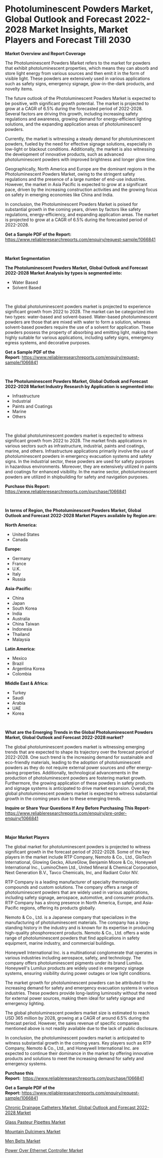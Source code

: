 <p><h1>Photoluminescent Powders Market, Global Outlook and Forecast 2022-2028 Market Insights, Market Players and Forecast Till 2030</h1></p><p><strong>Market Overview and Report Coverage</strong></p>
<p><p>The Photoluminescent Powders Market refers to the market for powders that exhibit photoluminescent properties, which means they can absorb and store light energy from various sources and then emit it in the form of visible light. These powders are extensively used in various applications such as safety signs, emergency signage, glow-in-the-dark products, and novelty items.</p><p>The future outlook of the Photoluminescent Powders Market is expected to be positive, with significant growth potential. The market is projected to grow at a CAGR of 6.5% during the forecasted period of 2022-2028. Several factors are driving this growth, including increasing safety regulations and awareness, growing demand for energy-efficient lighting solutions, and the expanding application areas of photoluminescent powders.</p><p>Currently, the market is witnessing a steady demand for photoluminescent powders, fueled by the need for effective signage solutions, especially in low-light or blackout conditions. Additionally, the market is also witnessing the development of innovative products, such as advanced photoluminescent powders with improved brightness and longer glow time.</p><p>Geographically, North America and Europe are the dominant regions in the Photoluminescent Powders Market, owing to the stringent safety regulations and the presence of a large number of end-use industries. However, the market in Asia Pacific is expected to grow at a significant pace, driven by the increasing construction activities and the growing focus on safety in emerging economies like China and India.</p><p>In conclusion, the Photoluminescent Powders Market is poised for substantial growth in the coming years, driven by factors like safety regulations, energy-efficiency, and expanding application areas. The market is projected to grow at a CAGR of 6.5% during the forecasted period of 2022-2028.</p></p>
<p><strong>Get a Sample PDF of the Report:</strong> <a href="https://www.reliableresearchreports.com/enquiry/request-sample/1066841">https://www.reliableresearchreports.com/enquiry/request-sample/1066841</a></p>
<p>&nbsp;</p>
<p><strong>Market Segmentation</strong></p>
<p><strong>The Photoluminescent Powders Market, Global Outlook and Forecast 2022-2028 Market Analysis by types is segmented into:</strong></p>
<p><ul><li>Water Based</li><li>Solvent Based</li></ul></p>
<p>&nbsp;</p>
<p><p>The global photoluminescent powders market is projected to experience significant growth from 2022 to 2028. The market can be categorized into two types: water-based and solvent-based. Water-based photoluminescent powders are those that are mixed with water to form a solution, whereas solvent-based powders require the use of a solvent for application. These powders possess the property of absorbing and emitting light, making them highly suitable for various applications, including safety signs, emergency egress systems, and decorative purposes.</p></p>
<p><strong>Get a Sample PDF of the Report:</strong>&nbsp;<a href="https://www.reliableresearchreports.com/enquiry/request-sample/1066841">https://www.reliableresearchreports.com/enquiry/request-sample/1066841</a></p>
<p>&nbsp;</p>
<p><strong>The Photoluminescent Powders Market, Global Outlook and Forecast 2022-2028 Market Industry Research by Application is segmented into:</strong></p>
<p><ul><li>Infrastructure</li><li>Industrial</li><li>Paints and Coatings</li><li>Marine</li><li>Others</li></ul></p>
<p>&nbsp;</p>
<p><p>The global photoluminescent powders market is expected to witness significant growth from 2022 to 2028. The market finds applications in various sectors such as infrastructure, industrial, paints and coatings, marine, and others. Infrastructure applications primarily involve the use of photoluminescent powders in emergency evacuation systems and safety signs. In the industrial sector, these powders are used for safety purposes in hazardous environments. Moreover, they are extensively utilized in paints and coatings for enhanced visibility. In the marine sector, photoluminescent powders are utilized in shipbuilding for safety and navigation purposes.</p></p>
<p><strong>Purchase this Report:</strong>&nbsp; <a href="https://www.reliableresearchreports.com/purchase/1066841">https://www.reliableresearchreports.com/purchase/1066841</a></p>
<p>&nbsp;</p>
<p><strong>In terms of Region, the Photoluminescent Powders Market, Global Outlook and Forecast 2022-2028 Market Players available by Region are:</strong></p>
<p>
    <p> <strong> North America: </strong>
        <ul>
            <li>United States</li>
            <li>Canada</li>
        </ul>
        </p> 
    <p> <strong> Europe: </strong>
        <ul>
            <li>Germany</li>
            <li>France</li>
            <li>U.K.</li>
            <li>Italy</li>
            <li>Russia</li>
        </ul>
        </p> 
    <p> <strong> Asia-Pacific: </strong>
        <ul>
            <li>China</li>
            <li>Japan</li>
            <li>South Korea</li>
            <li>India</li>
            <li>Australia</li>
            <li>China Taiwan</li>
            <li>Indonesia</li>
            <li>Thailand</li>
            <li>Malaysia</li>
        </ul>
        </p> 
    <p> <strong> Latin America: </strong>
        <ul>
            <li>Mexico</li>
            <li>Brazil</li>
            <li>Argentina Korea</li>
            <li>Colombia</li>
        </ul>
        </p> 
    <p> <strong> Middle East & Africa: </strong>
        <ul>
            <li>Turkey</li>
            <li>Saudi</li>
            <li>Arabia</li>
            <li>UAE</li>
            <li>Korea</li>
        </ul>
    </p>
    </p>
<p>&nbsp;</p>
<p><strong>What are the Emerging Trends in the Global Photoluminescent Powders Market, Global Outlook and Forecast 2022-2028 market?</strong></p>
<p><p>The global photoluminescent powders market is witnessing emerging trends that are expected to shape its trajectory over the forecast period of 2022-2028. One such trend is the increasing demand for sustainable and eco-friendly materials, leading to the adoption of photoluminescent powders as they do not require external power sources and offer energy-saving properties. Additionally, technological advancements in the production of photoluminescent powders are fostering market growth. Furthermore, the growing application of these powders in safety products and signage systems is anticipated to drive market expansion. Overall, the global photoluminescent powders market is expected to witness substantial growth in the coming years due to these emerging trends.</p></p>
<p><strong>Inquire or Share Your Questions If Any Before Purchasing This Report</strong>- <a href="https://www.reliableresearchreports.com/enquiry/pre-order-enquiry/1066841">https://www.reliableresearchreports.com/enquiry/pre-order-enquiry/1066841</a></p>
<p>&nbsp;</p>
<p><strong>Major Market Players</strong></p>
<p><p>The global market for photoluminescent powders is projected to witness significant growth in the forecast period of 2022-2028. Some of the key players in the market include RTP Company, Nemoto & Co., Ltd., GloTech International, Glowing Gecko, AllureGlow, Benjamin Moore & Co, Honeywell International Inc., LuminoChem Ltd., United Mineral & Chemical Corporation, Next Generation B.V., Tavco Chemicals, Inc, and Radiant Color NV.</p><p>RTP Company is a leading manufacturer of specialty thermoplastic compounds and custom solutions. The company offers a range of photoluminescent powders that are widely used in various applications, including safety signage, aerospace, automotive, and consumer products. RTP Company has a strong presence in North America, Europe, and Asia-Pacific regions, offering its products globally.</p><p>Nemoto & Co., Ltd. is a Japanese company that specializes in the manufacturing of photoluminescent materials. The company has a long-standing history in the industry and is known for its expertise in producing high-quality phosphorescent products. Nemoto & Co., Ltd. offers a wide range of photoluminescent powders that find applications in safety equipment, marine industry, and commercial buildings.</p><p>Honeywell International Inc. is a multinational conglomerate that operates in various industries including aerospace, safety, and technology. The company offers photoluminescent pigments under its brand Lumilux. Honeywell's Lumilux products are widely used in emergency signage systems, ensuring visibility during power outages or low light conditions.</p><p>The market growth for photoluminescent powders can be attributed to the increasing demand for safety and emergency evacuation systems in various industries. These powders provide long-lasting luminosity without the need for external power sources, making them ideal for safety signage and emergency lighting.</p><p>The global photoluminescent powders market size is estimated to reach USD 365 million by 2028, growing at a CAGR of around 6.5% during the forecast period. However, the sales revenue of specific companies mentioned above is not readily available due to the lack of public disclosure.</p><p>In conclusion, the photoluminescent powders market is anticipated to witness substantial growth in the coming years. Key players such as RTP Company, Nemoto & Co., Ltd., and Honeywell International Inc. are expected to continue their dominance in the market by offering innovative products and solutions to meet the increasing demand for safety and emergency systems.</p></p>
<p><strong>Purchase this Report:</strong>&nbsp;&nbsp;<a href="https://www.reliableresearchreports.com/purchase/1066841">https://www.reliableresearchreports.com/purchase/1066841</a></p>
<p></p>
<p><strong>Get a Sample PDF of the Report:</strong>&nbsp;<a href="https://www.reliableresearchreports.com/enquiry/request-sample/1066841">https://www.reliableresearchreports.com/enquiry/request-sample/1066841</a></p>
<p><p><a href="https://github.com/CliffMedina6/Market-Research-Report-List-1/blob/main/chronic-drainage-catheters-market-global-outlook-and-forecast-2022-2028-market.md">Chronic Drainage Catheters Market, Global Outlook and Forecast 2022-2028 Market</a></p><p><a href="https://www.linkedin.com/pulse/glass-pasteur-pipettes-market-size-share-amp-trends-analysis-969ve/">Glass Pasteur Pipettes Market</a></p><p><a href="https://medium.com/@cleogerhold/mountain-dulcimers-market-size-growth-forecast-2023-2030-14972c3d635a">Mountain Dulcimers Market</a></p><p><a href="https://medium.com/@torreyjones2023/men-belts-market-size-growth-forecast-2023-2030-360b259b7536">Men Belts Market</a></p><p><a href="https://www.reportprime.com/power-over-ethernet-controller-r4456">Power Over Ethernet Controller Market</a></p></p>
